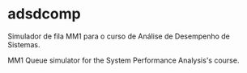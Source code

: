 # adsdcomp

Simulador de fila MM1 para o curso de Análise de Desempenho de Sistemas.

MM1 Queue simulator for the System Performance Analysis's course.
